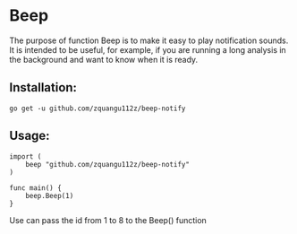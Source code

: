 # Beep 
The purpose of function Beep is to make it easy to play notification sounds.
It is intended to be useful, for example, if you are running a long analysis in the background and want to know when it is ready.

## Installation:
```
go get -u github.com/zquangu112z/beep-notify
```

## Usage:
```
import (
	beep "github.com/zquangu112z/beep-notify"
)

func main() {
	beep.Beep(1)
}
```

Use can pass the id from 1 to 8 to the Beep() function